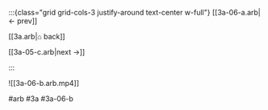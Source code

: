 :::{class="grid grid-cols-3 justify-around text-center w-full"}
[[3a-06-a.arb|← prev]]

[[3a.arb|⌂ back]]

[[3a-05-c.arb|next →]]

:::

![[3a-06-b.arb.mp4]]

#arb #3a #3a-06-b

